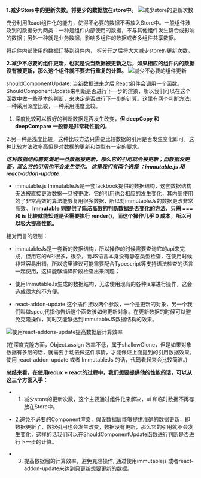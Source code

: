
**1.减少Store中的更新次数。将更少的数据放在store中。**
![减少store的更新次数](http://upload-images.jianshu.io/upload_images/5545478-5c7cb8ac047747ca.png?imageMogr2/auto-orient/strip%7CimageView2/2/w/1240)

充分利用React组件化的能力，使得不必要的数据不再放入Store中。一般组件涉及到的数据分为两类：一种是组件内部使用的数据，不与其他组件发生耦合或影响的数据；另外一种就是业务数据，影响多组件的数据或者多组件共享数据。

将组件内部使用的数据迁移到组件内， 拆分开之后将大大减少store的更新次数。

**2.减少不必要的组件更新，也就是说当数据被更新之后，如果相应的组件内的数据没有被更新，那么这个组件就不要进行重复的计算。**
![减少不必要的组件更新](http://upload-images.jianshu.io/upload_images/5545478-c05bfe4c1ddc25de.png?imageMogr2/auto-orient/strip%7CimageView2/2/w/1240)

shouldComponentUpdate: 当新数据进来之后,React组件会调用一个函数。ShouldComponentUpdate来判断是否进行下一步的渲染，所以我们可以在这个函数中做一些基本的判断，来决定是否进行下一步的计算。这里有两个判断方法，一种采用深度比较，一种采用浅度比较。
1. 深度比较可以很好的判断数据是否发生改变，**但 deepCopy 和 deepCompare 一般都是非常耗性能的**。

2.另一种是浅度比较，这种比较方法只需要比较数据的引用是否发生变化即可，这种比较方法效率高但是对数据的更新和类型有一定的要求。

***这种数据结构需要满足一旦数据被更新，那么它的引用就会被更新；而数据没更新，那么它的引用也不会发生变化。 这里我们有两个选择 ：immutable.js 和 react-addon-update***

- immutable.js 
  ImmutableJs是一套fackbook提供的数据结构，这套数据结构无法被直接更改数据一旦被更改，它的引用也会相应的发生变化，其内部使用的了非常高效的算法能够复用很多数据，所以对immutableJs的数据更改非常高效。
**Immutable 则提供了简洁高效的判断数据是否变化的方法，只需 === 和 is 比较就能知道是否需要执行 render()，而这个操作几乎 0 成本，所以可以极大提高性能。**

相对而言的限制： 
  -  immutableJs是一套新的数据结构，所以操作的时候需要查询它的api来完成，但用它的API很多，很杂，而JS语言本身没有静态类型检查，在使用时候非常容易出错，所以这里建议可能需要配合Typescript等支持语法检查的语言一起使用，这样能够编译阶段检查出来问题；
  -  使用ImmutableJs生成的数据结构，无法使用现有的各种js库进行操作，这会造成很大的不方便。 

- react-addon-update
这个插件接收两个参数，一个是更新的对象，另一个我们叫做spec,代指你告诉这个函数该如何更新对象。在更新数据的时候可以避免克隆操作，同时又能够达到ImmutableJS数据结构的效果。

![使用react-addons-update提高数据层计算效率](http://upload-images.jianshu.io/upload_images/5545478-a256e7284143f335.png?imageMogr2/auto-orient/strip%7CimageView2/2/w/1240)

(在深度克隆方面，Object.assign 效率不低，属于shallowClone，但是如果对象数据有多层的话，就需要手动去做这件事情，才能保证上面提到的引用数据效果。使用 react-addon-update 或者 ImmutableJs 的话，代码看起来会比较简洁。)

**总结来看，在使用redux + react的过程中，我们想要提供他的性能的话，可以从这三个方面入手：**

- 1. 减少store的更新次数，这个主要通过组件化来解决，ui 和临时数据不再存放在Store中。

- 2.避免不必要的Component渲染，假设数据层能够提供准确的数据更新，即数据更新了，数据引用也会发生改变，数据没有更新，那么它的引用就不会发生变化，这样的话我们可以在ShouldComponentUpdate函数进行判断是否进行下一步的计算。

- 3. 提高数据层的计算效率，避免克隆操作, 通过使用immutablejs 或者react-addon-update来达到只更新想要更新的数据。
